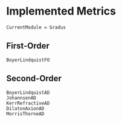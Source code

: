 # Implemented Metrics

```@meta
CurrentModule = Gradus
```

## First-Order
```@docs
BoyerLindquistFO
```

## Second-Order
```@docs
BoyerLindquistAD
JohannsenAD
KerrRefractiveAD
DilatonAxionAD
MorrisThorneAD
```